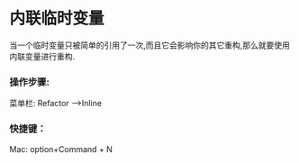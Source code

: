 # 内联临时变量

当一个临时变量只被简单的引用了一次,而且它会影响你的其它重构,那么就要使用内联变量进行重构.



### 操作步骤:



菜单栏: Refactor —&gt;Inline



### 快捷键：

Mac: option+Command + N

